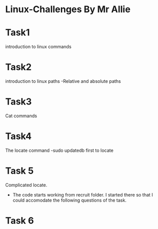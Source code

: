 # Linux-Challenges By Mr Allie

# Task1
  introduction to linux commands
# Task2
  introduction to linux paths
  -Relative and absolute paths
# Task3
  Cat commands
# Task4
  The locate command
  -sudo updatedb first to locate
# Task 5
  Complicated locate.
  - The code starts working from recruit folder.
  I started there so that I could accomodate the following questions of the task. 
# Task 6



  